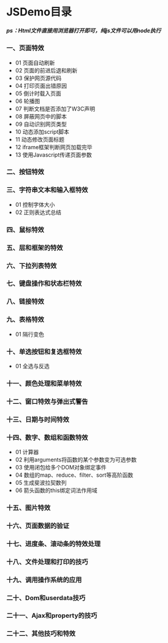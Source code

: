 # JSDemo目录
##### ps：Html文件直接用浏览器打开即可，纯js文件可以用node执行
### 一、页面特效
+ 01 页面自动刷新
+ 02 页面的前进后退和刷新
+ 03 保护网页源代码
+ 04 打印页面出错原因
+ 05 倒计时载入页面
+ 06 轮播图
+ 07 判断文档是否添加了W3C声明
+ 08 屏蔽网页中的脚本
+ 09 自动识别网页类型
+ 10 动态添加script脚本
+ 11 动态修改页面标题
+ 12 iframe框架判断网页加载完毕
+ 13 使用Javascript传递页面参数

### 二、按钮特效


### 三、字符串文本和输入框特效
+ 01 控制字体大小
+ 02 正则表达式总结

### 四、鼠标特效


### 五、层和框架的特效


### 六、下拉列表特效


### 七、键盘操作和状态栏特效


### 八、链接特效


### 九、表格特效
+ 01 隔行变色

### 十、单选按钮和复选框特效
+ 01 全选与反选

### 十一、颜色处理和菜单特效


### 十二、窗口特效与弹出式警告


### 十三、日期与时间特效


### 十四、数字、数组和函数特效
+ 01 计算器
+ 02 利用arguments将函数的某个参数变为可选参数
+ 03 使用闭包给多个DOM对象绑定事件
+ 04 数组的map、reduce、filter、sort等高阶函数
+ 05 生成斐波拉契数列
+ 06 箭头函数的this绑定词法作用域

### 十五、图片特效


### 十六、页面数据的验证


### 十七、进度条、滚动条的特效处理


### 十八、文件处理和打印的技巧


### 十九、调用操作系统的应用


### 二十、Dom和userdata技巧


### 二十一、Ajax和property的技巧


### 二十二、其他技巧和特效



